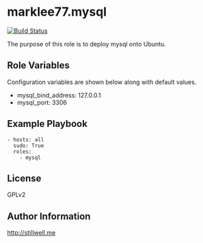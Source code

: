 marklee77.mysql
=================

[![Build Status](https://travis-ci.org/marklee77/ansible-role-mysql.svg?branch=master)](https://travis-ci.org/marklee77/ansible-role-mysql)

The purpose of this role is to deploy mysql onto Ubuntu. 

Role Variables
--------------

Configuration variables are shown below along with default values.

- mysql_bind_address: 127.0.0.1
- mysql_port: 3306

Example Playbook
-------------------------

    - hosts: all
      sudo: True
      roles:
        - mysql

License
-------

GPLv2

Author Information
------------------

http://stillwell.me
